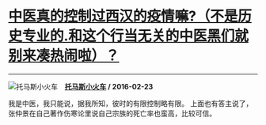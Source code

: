 # [中医真的控制过西汉的疫情嘛?（不是历史专业的.和这个行当无关的中医黑们就别来凑热闹啦）？](https://www.zhihu.com/answer/87675714)

-----------------------------------------------------------------------------------------

![托马斯小火车](https://pic4.zhimg.com/22f5037d082fe851e78c06aeb24b5be9.jpg?source=1940ef5c "托马斯小火车")&emsp;**[托马斯小火车](https://www.zhihu.com/people/ji-ba-da-54) / 2016-02-23**

我是中医，我只能说，据我所知，彼时的有限控制略有限。
上面也有答主说了，张仲景在自己著作伤寒论里说自己宗族的死亡率也蛮高，比较可信。